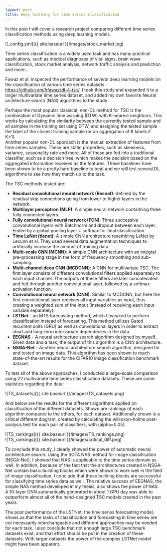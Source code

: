 ```yaml
---
layout: post
title: Deep learning for time series classification
---
```


In this post I will cover a research project comparing different time series classification methods using deep learning models.

![_config.yml]({{ site.baseurl }}/images/stock_market.jpg)  

Time series classification is a widely used task and has many practical applications, such as medical diagnoses of vital signs, brain wave classification, stock market analysis, network traffic analysis and prediction and more...  
  
Fawaz et al. inspected the performance of several deep learning models on the classification of various time series datasets - <https://github.com/hfawaz/dl-4-tsc/>. I took this study and expanded it to a larger multivariate time series dataset, and added my own favorite Neural architecture search (NAS) algorithms to the study.  
  
Perhaps the most popular classical, non-DL method for TSC is the combination of Dynamic time warping (DTW) with K-nearest neighbors. This works by calculating the similarity between the currently tested sample and all samples in the training set using DTW, and assigning the tested sample the label of the closest training sample (or an aggregation of K labels if K>1).  
Another popular non-DL approach is the manual extraction of features from time series samples. These are static properties, such as skewness, variance, seasonality rate and more. All of these are fed into a traditional classifier, such as a decision tree, which makes the decision based on the aggregated information received as the features.
These baselines have been shown to be a pretty hard baseline to beat and we will test several DL algorithms to see how they match up to the task.  
  
The TSC methods tested are:  
  * **Residual convolutional neural network (Resnet)**: defined by the residual skip connections going from lower to higher layers in the network.
  * **Multilayer perceptron (MLP)**: A simple neural network contaitning three fully connected layers.
  * **Fully convolutional neural network (FCN)**: Three successive convolutional layers with Batchnorm and dropout between each layer. Ended by a global pooling layer + softmax for final classification
  * **Time LeNet (tlenet)**: A simple CNN architecture resembling LeNet by Lecunn et al. They used several data augmentation techniques to artificially increase the amount of training data.
  * **Multi-scale CNN (MCNN)**: A simple CNN architecture with an integral pre-processing stage in the form of frequency smoothing and sub-sampling.
  * **Multi-channel deep CNN (MCDCNN)**: A CNN for multivariate TSC. The first layer consists of different convolutional filters applied separately to each input channel. The outputs of these filters are later concatenated and fed through another convolutional layer, followed by a softmax activation function.
  * **Convolutional neural network (CNN)**: Similar to MCDCNN, but here the first convolutional layer receives all input variables as input, thus creating a weighted sum of the input (instead of receiving each input variable separately). 
  * **LSTNet** - an MTS forecasting method, which I tweaked to perform classification instead of forecasting. This method utilizes Gated recurrent units (GRU) as well as convolutional layers in order to extract short and long-term intervariate dependecies in the data.
  * **EEGNAS** - A neural architecture search algorithm designed by myself. Given data and a task, the output of this algorithm is a CNN architecture.
  * **NSGA-Net** - Another neural architecture search algorithm, designed for and tested on image data. This algorithm has been shown to reach state-of-the-art results for the CIFAR10 image classification benchmark dataset.  
   
To test all of the above approaches, I conducted a large-scale comparison using 22 multivariate time series classification datasets.  These are some statistics regarding the data:  

![TS_datasets]({{ site.baseurl }}/images/TS_datasets.png)  

And below are the results for the different algorithms applied on classification of the different datasets. Shown are rankings of each algorithm compared to the others, for each dataset. Additionally shown is a critical different diagram, created by calculating the wilcoxon-holms post-analysis test for each pair of classifiers, with \(alpha=0.05\).

![TS_rankings]({{ site.baseurl }}/images/TS_rankings.png)  
![TS_rankings]({{ site.baseurl }}/images/critical_diff.png)  
  
To conclude this study, I clearly showed the power of automatic neural architecture search. Using the SOTA NAS method for image classification (NSGA-Net), I showed that NAS is applicable to the time series domain as well. In addition, because of the fact that the architectures created in NSGA-Net contain basic building blocks which were shown to work well in the field of image classification, I conclude that these building blocks are successful for classifying time series data as well.
The relative success of EEGNAS, the simple NAS method developed in my thesis, also shows the power of NAS. A 10-layer CNN automatically generated in about 1 GPU day was able to outperform almost all of the hand-designed TSC models created in the past years.

The poor performance of the LSTNet, the time series forecasting model, shows us that the tasks of classification and forecasting in time series are not necessarily interchangeable and different approaches may be needed for each task. I also conclude that not enough large TSC benchmark datasets exist, and that effort should be put in the creation of these datasets. With larger datasets the power of the complex LSTNet model might have been apparent. 
